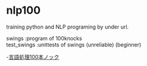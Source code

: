# nlp100
training python and NLP programing by under url.

swings      :program of 100knocks  
test_swings :unittests of swings (unreliable) (beginner)

-[言語処理100本ノック](http://www.cl.ecei.tohoku.ac.jp/nlp100/)
